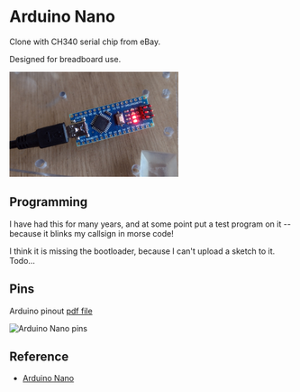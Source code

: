 # Arduino Nano

Clone with CH340 serial chip from eBay.

Designed for breadboard use.

<img alt="Arduino nano clone" src="arduino-nano-clone.jpg" width="300">

## Programming

I have had this for many years, and at some point put a test program on it -- because it blinks
my callsign in morse code!

I think it is missing the bootloader, because I can't upload a sketch to it. Todo...

## Pins

Arduino pinout [pdf file](https://docs.arduino.cc/resources/pinouts/A000005-full-pinout.pdf)

<img alt="Arduino Nano pins" width="300" src="https://europe1.discourse-cdn.com/arduino/original/4X/7/d/e/7deffc03b7fe0f7c22f6615d59a7161efcb86ec6.png">


## Reference

* [Arduino Nano](https://docs.arduino.cc/hardware/nano)
